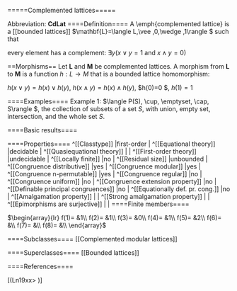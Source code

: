=====Complemented lattices=====

Abbreviation: **CdLat**
====Definition====
A \emph{complemented lattice} is a [[bounded lattices]] $\mathbf{L}=\langle L,\vee ,0,\wedge ,1\rangle $ such that

every element has a complement:  $\exists y(x\vee y=1\mbox{ and }x\wedge y=0)$

==Morphisms==
Let $\mathbf{L}$ and $\mathbf{M}$ be complemented lattices. A morphism from $\mathbf{L}$ to $\mathbf{M}$ is a function $h:L\rightarrow M$ that is a
bounded lattice homomorphism: 

$h(x\vee y)=h(x)\vee h(y)$, $h(x\wedge y)=h(x)\wedge h(y)$, $h(0)=0 $, $h(1)=1$

====Examples====
Example 1: $\langle P(S), \cup, \emptyset, \cap, S\rangle $, the collection
of subsets of a set $S$, with union, empty set, intersection, and the whole
set $S$.


====Basic results====


====Properties====
^[[Classtype]]  |first-order |
^[[Equational theory]]  |decidable |
^[[Quasiequational theory]]  | |
^[[First-order theory]]  |undecidable |
^[[Locally finite]]  |no |
^[[Residual size]]  |unbounded |
^[[Congruence distributive]]  |yes |
^[[Congruence modular]]  |yes |
^[[Congruence n-permutable]]  |yes |
^[[Congruence regular]]  |no |
^[[Congruence uniform]]  |no |
^[[Congruence extension property]]  |no |
^[[Definable principal congruences]]  |no |
^[[Equationally def. pr. cong.]]  |no |
^[[Amalgamation property]]  | |
^[[Strong amalgamation property]]  | |
^[[Epimorphisms are surjective]]  | |
====Finite members====

$\begin{array}{lr}
f(1)= &1\\
f(2)= &1\\
f(3)= &0\\
f(4)= &1\\
f(5)= &2\\
f(6)= &\\
f(7)= &\\
f(8)= &\\
\end{array}$

====Subclasses====
[[Complemented modular lattices]] 

====Superclasses====
[[Bounded lattices]] 


====References====

[(Ln19xx>
)]
